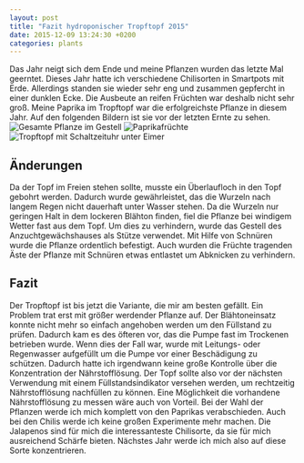 ```yaml
---
layout: post
title: "Fazit hydroponischer Tropftopf 2015"
date: 2015-12-09 13:24:30 +0200
categories: plants
---
```

Das Jahr neigt sich dem Ende und meine Pflanzen wurden das letzte Mal geerntet. Dieses Jahr hatte ich verschiedene Chilisorten in Smartpots mit Erde. Allerdings standen sie wieder sehr eng und zusammen gepfercht in einer dunklen Ecke. Die Ausbeute an reifen Früchten war deshalb nicht sehr groß. Meine Paprika im Tropftopf war die erfolgreichste Pflanze in diesem Jahr. Auf den folgenden Bildern ist sie vor der letzten Ernte zu sehen. ![Gesamte Pflanze im Gestell](/wp-content/uploads/2015/12/DSC5145-200x300.jpg) ![Paprikafrüchte](https://cronj.de/wp-content/uploads/2015/12/DSC5150-300x200.jpg) ![Tropftopf mit Schaltzeituhr unter Eimer](https://cronj.de/wp-content/uploads/2015/12/DSC5151-200x300.jpg)

## Änderungen

Da der Topf im Freien stehen sollte, musste ein Überlaufloch in den Topf gebohrt werden. Dadurch wurde gewährleistet, das die Wurzeln nach langem Regen nicht dauerhaft unter Wasser stehen. Da die Wurzeln nur geringen Halt in dem lockeren Blähton finden, fiel die Pflanze bei windigem Wetter fast aus dem Topf. Um dies zu verhindern, wurde das Gestell des Anzuchtgewächshauses als Stütze verwendet. Mit Hilfe von Schnüren wurde die Pflanze ordentlich befestigt. Auch wurden die Früchte tragenden Äste der Pflanze mit Schnüren etwas entlastet um Abknicken zu verhindern. 

## Fazit

Der Tropftopf ist bis jetzt die Variante, die mir am besten gefällt. Ein Problem trat erst mit größer werdender Pflanze auf. Der Blähtoneinsatz konnte nicht mehr so einfach angehoben werden um den Füllstand zu prüfen. Dadurch kam es des öfteren vor, das die Pumpe fast im Trockenen betrieben wurde. Wenn dies der Fall war, wurde mit Leitungs- oder Regenwasser aufgefüllt um die Pumpe vor einer Beschädigung zu schützen. Dadurch hatte ich irgendwann keine große Kontrolle über die Konzentration der Nährstofflösung. Der Topf sollte also vor der nächsten Verwendung mit einem Füllstandsindikator versehen werden, um rechtzeitig Nährstofflösung nachfüllen zu können. Eine Möglichkeit die vorhandene Nährstofflösung zu messen wäre auch von Vorteil. Bei der Wahl der Pflanzen werde ich mich komplett von den Paprikas verabschieden. Auch bei den Chilis werde ich keine großen Experimente mehr machen. Die Jalapenos sind für mich die interessanteste Chilisorte, da sie für mich ausreichend Schärfe bieten. Nächstes Jahr werde ich mich also auf diese Sorte konzentrieren.